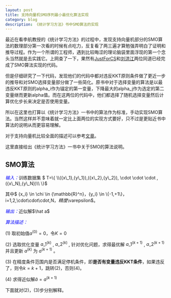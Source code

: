 ```yaml
---
layout: post
title: 支持向量机SMO序列最小最优化算法实现
category: blog
description: 《统计学习方法》书中SMO算法的实现
---
```


最近在看李航教授的《统计学习方法》的过程中，发现支持向量机部分的SMO算法的数理部分第一次看的时候有点吃力，反复看了两三遍才算勉强弄明白了证明和推导过程。作为一个所谓的工程师，遇到比较晦涩的理论脑袋里面浮现的第一个念头当然就是去实践它。上网查了一下，果然有[JustForCS](http://www.cnblogs.com/JustForCS/p/5283489.html)和[刘洪江](http://liuhongjiang.github.io/tech/blog/2012/12/28/svm-smo/)两位同道已经完成了SMO算法实现的代码。

但是仔细研究了一下代码，发现他们的代码中都对违反KKT原则条件做了更近一步的推导和对SMO选择变量部分做了一些简化。原书中对于选择变量的算法是以最违反KKT原则的alpha_i作为锚定的第一变量，下降最大的alpha_j作为选定的第二变量继而更新alpha值。而在这两位的代码中，他们都选择了随机选择变量然后计算优化步长来决定是否使用变量。

所以在这里也打算以《统计学习方法》一书中的算法作为标准，手动实现SMO算法。当然这样并不意味着就一定比上面两位的实现方式要好，只不过是更贴近书中算法的说明从而更容易理解。

对于支持向量机比较全面的描述可以参考[文章](http://blog.csdn.net/crazy_programmer_p/article/details/38512945)。

这里直接给出《统计学习方法》一书中关于SMO的算法说明。

## SMO算法

<p style="text-indent:0"><em style="color:blue"> 输入：</em>训练数据集 $ T=\{ \\({x\_1},{y\_1}),({x\_2},{y\_2}), \cdot \cdot \cdot ,({x\_N},{y\_N})\\ \}$ </p> 

其中$ {x\_i} \in \chi  \in {\mathbb{R}^n}$，${y\_i} \in \\{-1,+1\\}$，$i=1,2,\cdot\cdot\cdot,N$，精度$\varepsilon$。

<p style="text-indent:0"><em style="color:blue">输出：</em>近似解$\hat a$</p>

<p style="text-indent:0"><em style="color:blue">算法描述：</em></p>

(1) 取初始值${a^{(0)}}=0$，令$K=0$

(2) 选取优化变量 ${a\_1^{(k)}}$ , ${a\_2^{(k)}}$ , 针对优化问题，求得最优解 ${a\_1^{(k+1)}}$ , ${a\_2^{(k+1)}}$ 并且更新 ${a^{(k)}}$ 为 ${a^{(k+1)}}$ 。

(3) 在精度条件范围内是否满足停机条件，即**是否有变量违反KKT条件**，如果违反了，则令$k=k+1$，跳转(2)，否则(4)。

(4) 求得近似解$\hat a = a^{(k+1)}$

下面就对(2)，(3)步分别解释。